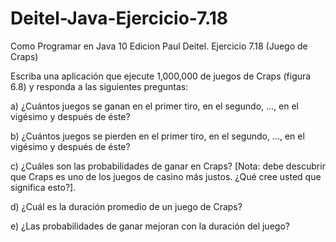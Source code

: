# Deitel-Java-Ejercicio-7.18
Como Programar en Java 10 Edicion Paul Deitel. Ejercicio 7.18 (Juego de Craps)

Escriba una aplicación que ejecute 1,000,000 de juegos de Craps (figura 6.8) y responda a las siguientes preguntas:

a) ¿Cuántos juegos se ganan en el primer tiro, en el segundo, …, en el vigésimo y después de éste?

b) ¿Cuántos juegos se pierden en el primer tiro, en el segundo, …, en el vigésimo y después de éste?

c) ¿Cuáles son las probabilidades de ganar en Craps? [Nota: debe descubrir que Craps es uno de los juegos de casino más justos. ¿Qué cree usted que significa esto?].

d) ¿Cuál es la duración promedio de un juego de Craps?

e) ¿Las probabilidades de ganar mejoran con la duración del juego?
